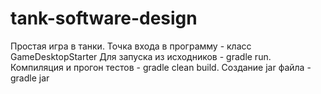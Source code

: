 # tank-software-design

Простая игра в танки. 
Точка входа в программу - класс GameDesktopStarter
Для запуска из исходников - gradle run.
Компиляция и прогон тестов - gradle clean build.
Создание jar файла - gradle jar
